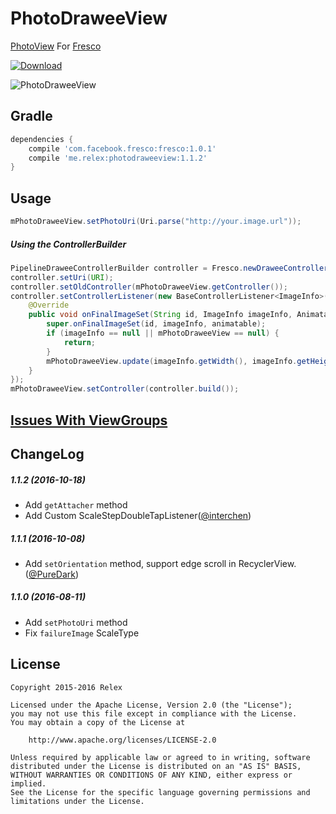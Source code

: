 # PhotoDraweeView

[PhotoView](https://github.com/chrisbanes/PhotoView) For [Fresco](https://github.com/facebook/fresco)


[ ![Download](https://api.bintray.com/packages/ongakuer/maven/PhotoDraweeView/images/download.svg) ](https://bintray.com/ongakuer/maven/PhotoDraweeView/_latestVersion)


![PhotoDraweeView](/screenshot.gif)



## Gradle
```groovy
dependencies {
    compile 'com.facebook.fresco:fresco:1.0.1'
    compile 'me.relex:photodraweeview:1.1.2'
}
```



## Usage
```java
mPhotoDraweeView.setPhotoUri(Uri.parse("http://your.image.url"));
```



##### Using the ControllerBuilder
```java
PipelineDraweeControllerBuilder controller = Fresco.newDraweeControllerBuilder();
controller.setUri(URI);
controller.setOldController(mPhotoDraweeView.getController());
controller.setControllerListener(new BaseControllerListener<ImageInfo>() {
    @Override
    public void onFinalImageSet(String id, ImageInfo imageInfo, Animatable animatable) {
        super.onFinalImageSet(id, imageInfo, animatable);
        if (imageInfo == null || mPhotoDraweeView == null) {
            return;
        }
        mPhotoDraweeView.update(imageInfo.getWidth(), imageInfo.getHeight());
    }
});
mPhotoDraweeView.setController(controller.build());
```


## [Issues With ViewGroups](https://github.com/chrisbanes/PhotoView#issues-with-viewgroups)




## ChangeLog

##### 1.1.2  (2016-10-18)
* Add ```getAttacher``` method 
* Add Custom ScaleStepDoubleTapListener([@interchen](https://github.com/interchen))


##### 1.1.1  (2016-10-08)
* Add ```setOrientation``` method, support edge scroll in RecyclerView. ([@PureDark](https://github.com/PureDark))

##### 1.1.0  (2016-08-11)
* Add ```setPhotoUri``` method
* Fix ```failureImage``` ScaleType 




## License
```
Copyright 2015-2016 Relex

Licensed under the Apache License, Version 2.0 (the "License");
you may not use this file except in compliance with the License.
You may obtain a copy of the License at

    http://www.apache.org/licenses/LICENSE-2.0

Unless required by applicable law or agreed to in writing, software
distributed under the License is distributed on an "AS IS" BASIS,
WITHOUT WARRANTIES OR CONDITIONS OF ANY KIND, either express or implied.
See the License for the specific language governing permissions and
limitations under the License.
```

